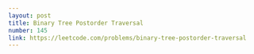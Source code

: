 ```yaml
---
layout: post
title: Binary Tree Postorder Traversal
number: 145
link: https://leetcode.com/problems/binary-tree-postorder-traversal
---
```

